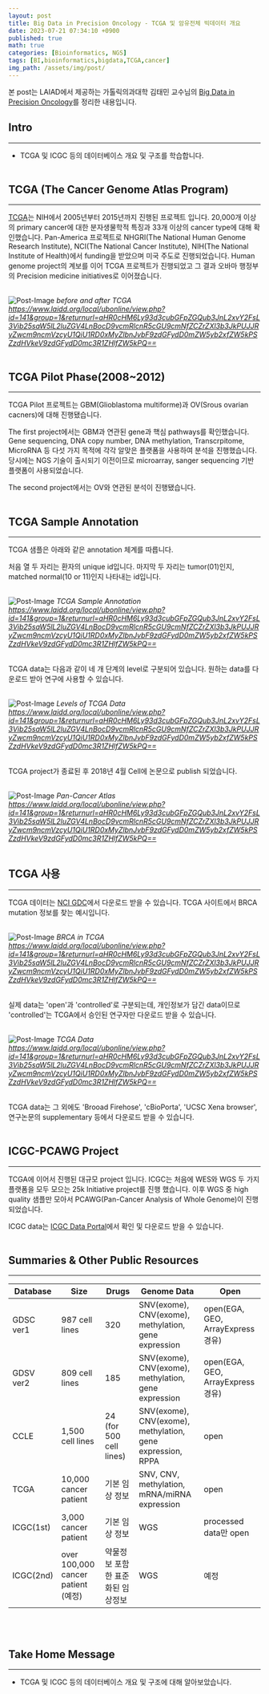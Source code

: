 ```yaml
---
layout: post
title: Big Data in Precision Oncology - TCGA 및 암유전체 빅데이터 개요
date: 2023-07-21 07:34:10 +0900
published: true
math: true
categories: [Bioinformatics, NGS]
tags: [BI,bioinformatics,bigdata,TCGA,cancer]
img_path: /assets/img/post/
---
```


본 post는 LAIAD에서 제공하는 가톨릭의과대학 김태민 교수님의 [Big Data in Precision Oncology](https://www.laidd.org/local/ubonline/view.php?id=141&group=1&returnurl=aHR0cHM6Ly93d3cubGFpZGQub3JnL2xvY2FsL3Vib25saW5lL2luZGV4LnBocD9vcmRlcnR5cGU9cmNfZCZrZXl3b3JkPUJJRyZwcm9ncmVzcyU1QiU1RD0xMyZlbnJvbF9zdGFydD0mZW5yb2xfZW5kPSZzdHVkeV9zdGFydD0mc3R1ZHlfZW5kPQ==, "Big Data in Precision Oncology")를 정리한 내용입니다.


## Intro
***

* TCGA 및 ICGC 등의 데이터베이스 개요 및 구조를 학습합니다.
<br><br>


## TCGA (The Cancer Genome Atlas Program)
***

[TCGA](https://www.cancer.gov/ccg/research/genome-sequencing/tcga, "TCGA")는 NIH에서 2005년부터 2015년까지 진행된 프로젝트 입니다. 20,000개 이상의 primary cancer에 대한 분자생물학적 특징과 33개 이상의 cancer type에 대해 확인했습니다. Pan-America 프로젝트로 NHGRI(The National Human Genome Research Institute), NCI(The National Cancer Institute), NIH(The National Institute of Health)에서 funding을 받았으며 미국 주도로 진행되었습니다. Human genome project의 계보를 이어 TCGA 프로젝트가 진행되었고 그 결과 오바마 행정부의 Precision medicine initiatives로 이어졌습니다.
<br><br>


![Post-Image](TCGA1.png)
_before and after TCGA<br>
https://www.laidd.org/local/ubonline/view.php?id=141&group=1&returnurl=aHR0cHM6Ly93d3cubGFpZGQub3JnL2xvY2FsL3Vib25saW5lL2luZGV4LnBocD9vcmRlcnR5cGU9cmNfZCZrZXl3b3JkPUJJRyZwcm9ncmVzcyU1QiU1RD0xMyZlbnJvbF9zdGFydD0mZW5yb2xfZW5kPSZzdHVkeV9zdGFydD0mc3R1ZHlfZW5kPQ==_
<br><br>


## TCGA Pilot Phase(2008~2012)
***

TCGA Pilot 프로젝트는 GBM(Glioblastoma multiforme)과 OV(Srous ovarian cacners)에 대해 진행됐습니다.

The first project에서는 GBM과 연관된 gene과 핵심 pathways를 확인했습니다. Gene sequencing, DNA copy number, DNA methylation, Transcrpitome, MicroRNA 등 다섯 가지 목적에 각각 알맞은 플랫폼을 사용하여 분석을 진행했습니다. 당시에는 NGS 기술이 출시되기 이전이므로 microarray, sanger sequencing 기반 플랫폼이 사용되었습니다.

The second project에서는 OV와 연관된 분석이 진행됐습니다.
<br><br>


## TCGA Sample Annotation
***

TCGA 샘플은 아래와 같은 annotation 체계를 따릅니다.

처음 열 두 자리는 환자의 unique id입니다. 마지막 두 자리는 tumor(01)인지, matched normal(10 or 11)인지 나타내는 id입니다.
<br><br>


![Post-Image](TCGA2.png)
_TCGA Sample Annotation<br>
https://www.laidd.org/local/ubonline/view.php?id=141&group=1&returnurl=aHR0cHM6Ly93d3cubGFpZGQub3JnL2xvY2FsL3Vib25saW5lL2luZGV4LnBocD9vcmRlcnR5cGU9cmNfZCZrZXl3b3JkPUJJRyZwcm9ncmVzcyU1QiU1RD0xMyZlbnJvbF9zdGFydD0mZW5yb2xfZW5kPSZzdHVkeV9zdGFydD0mc3R1ZHlfZW5kPQ==_
<br><br>


TCGA data는 다음과 같이 네 개 단계의 level로 구분되어 있습니다. 원하는 data를 다운로드 받아 연구에 사용할 수 있습니다.
<br><br>


![Post-Image](TCGA3.png)
_Levels of TCGA Data<br>
https://www.laidd.org/local/ubonline/view.php?id=141&group=1&returnurl=aHR0cHM6Ly93d3cubGFpZGQub3JnL2xvY2FsL3Vib25saW5lL2luZGV4LnBocD9vcmRlcnR5cGU9cmNfZCZrZXl3b3JkPUJJRyZwcm9ncmVzcyU1QiU1RD0xMyZlbnJvbF9zdGFydD0mZW5yb2xfZW5kPSZzdHVkeV9zdGFydD0mc3R1ZHlfZW5kPQ==_
<br><br>


TCGA project가 종료된 후 2018년 4월 Cell에 논문으로 publish 되었습니다.
<br><br>


![Post-Image](TCGA4.png)
_Pan-Cancer Atlas<br>
https://www.laidd.org/local/ubonline/view.php?id=141&group=1&returnurl=aHR0cHM6Ly93d3cubGFpZGQub3JnL2xvY2FsL3Vib25saW5lL2luZGV4LnBocD9vcmRlcnR5cGU9cmNfZCZrZXl3b3JkPUJJRyZwcm9ncmVzcyU1QiU1RD0xMyZlbnJvbF9zdGFydD0mZW5yb2xfZW5kPSZzdHVkeV9zdGFydD0mc3R1ZHlfZW5kPQ==_
<br><br>


## TCGA 사용
***

TCGA 데이터는 [NCI GDC](https://portal.gdc.cancer.gov, "NCI GDC")에서 다운로드 받을 수 있습니다. TCGA 사이트에서 BRCA mutation 정보를 찾는 예시입니다.
<br><br>


![Post-Image](TCGA5.png)
_BRCA in TCGA<br>
https://www.laidd.org/local/ubonline/view.php?id=141&group=1&returnurl=aHR0cHM6Ly93d3cubGFpZGQub3JnL2xvY2FsL3Vib25saW5lL2luZGV4LnBocD9vcmRlcnR5cGU9cmNfZCZrZXl3b3JkPUJJRyZwcm9ncmVzcyU1QiU1RD0xMyZlbnJvbF9zdGFydD0mZW5yb2xfZW5kPSZzdHVkeV9zdGFydD0mc3R1ZHlfZW5kPQ==_
<br><br>


실제 data는 'open'과 'controlled'로 구분되는데, 개인정보가 담긴 data이므로 'controlled'는 TCGA에서 승인된 연구자만 다운로드 받을 수 있습니다.
<br><br>


![Post-Image](TCGA6.png)
_TCGA Data<br>
https://www.laidd.org/local/ubonline/view.php?id=141&group=1&returnurl=aHR0cHM6Ly93d3cubGFpZGQub3JnL2xvY2FsL3Vib25saW5lL2luZGV4LnBocD9vcmRlcnR5cGU9cmNfZCZrZXl3b3JkPUJJRyZwcm9ncmVzcyU1QiU1RD0xMyZlbnJvbF9zdGFydD0mZW5yb2xfZW5kPSZzdHVkeV9zdGFydD0mc3R1ZHlfZW5kPQ==_
<br><br>


TCGA data는 그 외에도 'Brooad Firehose', 'cBioPorta', 'UCSC Xena browser', 연구논문의 supplementary 등에서 다운로드 받을 수 있습니다.
<br><br>


## ICGC-PCAWG Project
***

TCGA에 이어서 진행된 대규모 project 입니다. ICGC는 처음에 WES와 WGS 두 가지 플랫폼을 모두 모으는 25k Initiative project를 진행 했습니다. 이후 WGS 중 high quality 샘플만 모아서 PCAWG(Pan-Cancer Analysis of Whole Genome)이 진행되었습니다.

ICGC data는 [ICGC Data Portal](https://dcc.icgc.org, "ICGC Data Portal")에서 확인 및 다운로드 받을 수 있습니다.
<br><br>


## Summaries & Other Public Resources
***

| Database | Size | Drugs | Genome Data | Open |
| ----- | ----- | ----- | ----- | ----- |
| GDSC ver1 | 987 cell lines | 320 | SNV(exome), CNV(exome), methylation, gene expression | open(EGA, GEO, ArrayExpress 경유) |
| GDSV ver2 | 809 cell lines | 185 | SNV(exome), CNV(exome), methylation, gene expression | open(EGA, GEO, ArrayExpress 경유) |
| CCLE | 1,500 cell lines | 24 (for 500 cell lines) | SNV(exome), CNV(exome), methylation, gene expression, RPPA | open |
| TCGA | 10,000 cancer patient | 기본 임상 정보 | SNV, CNV, methylation, mRNA/miRNA expression | open |
| ICGC(1st) | 3,000 cancer patient | 기본 임상 정보 | WGS | processed data만 open |
| ICGC(2nd) | over 100,000 cancer patient (예정) | 약물정보 포함한 표준화된 임상정보 | WGS | 예정 |
<br><br>


## Take Home Message
***

* TCGA 및 ICGC 등의 데이터베이스 개요 및 구조에 대해 알아보았습니다.